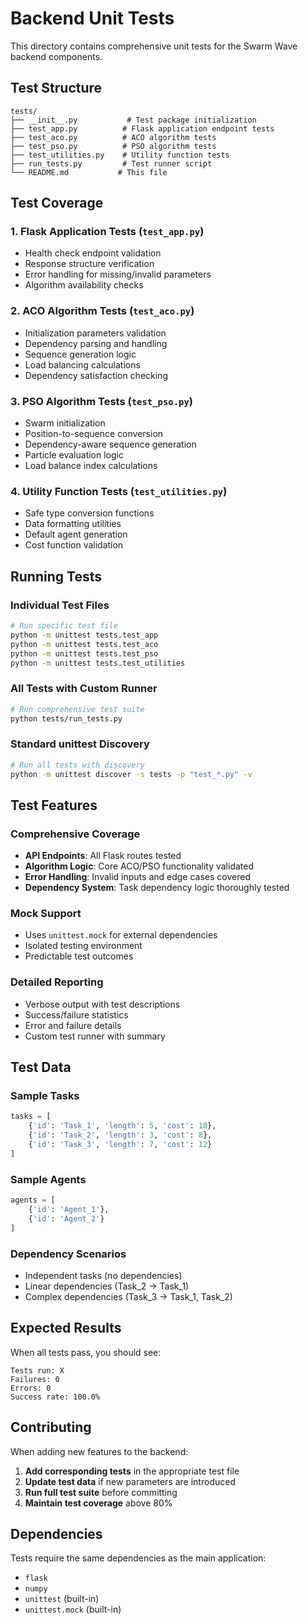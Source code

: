 # Backend Unit Tests

This directory contains comprehensive unit tests for the Swarm Wave backend components.

## Test Structure

```
tests/
├── __init__.py           # Test package initialization
├── test_app.py          # Flask application endpoint tests
├── test_aco.py          # ACO algorithm tests  
├── test_pso.py          # PSO algorithm tests
├── test_utilities.py    # Utility function tests
├── run_tests.py         # Test runner script
└── README.md           # This file
```

## Test Coverage

### 1. Flask Application Tests (`test_app.py`)
- Health check endpoint validation
- Response structure verification
- Error handling for missing/invalid parameters
- Algorithm availability checks

### 2. ACO Algorithm Tests (`test_aco.py`)
- Initialization parameters validation
- Dependency parsing and handling
- Sequence generation logic
- Load balancing calculations
- Dependency satisfaction checking

### 3. PSO Algorithm Tests (`test_pso.py`)
- Swarm initialization
- Position-to-sequence conversion
- Dependency-aware sequence generation
- Particle evaluation logic
- Load balance index calculations

### 4. Utility Function Tests (`test_utilities.py`)
- Safe type conversion functions
- Data formatting utilities
- Default agent generation
- Cost function validation

## Running Tests

### Individual Test Files
```bash
# Run specific test file
python -m unittest tests.test_app
python -m unittest tests.test_aco
python -m unittest tests.test_pso
python -m unittest tests.test_utilities
```

### All Tests with Custom Runner
```bash
# Run comprehensive test suite
python tests/run_tests.py
```

### Standard unittest Discovery
```bash
# Run all tests with discovery
python -m unittest discover -s tests -p "test_*.py" -v
```

## Test Features

### Comprehensive Coverage
- **API Endpoints**: All Flask routes tested
- **Algorithm Logic**: Core ACO/PSO functionality validated
- **Error Handling**: Invalid inputs and edge cases covered
- **Dependency System**: Task dependency logic thoroughly tested

### Mock Support
- Uses `unittest.mock` for external dependencies
- Isolated testing environment
- Predictable test outcomes

### Detailed Reporting
- Verbose output with test descriptions
- Success/failure statistics
- Error and failure details
- Custom test runner with summary

## Test Data

### Sample Tasks
```python
tasks = [
    {'id': 'Task_1', 'length': 5, 'cost': 10},
    {'id': 'Task_2', 'length': 3, 'cost': 8},  
    {'id': 'Task_3', 'length': 7, 'cost': 12}
]
```

### Sample Agents
```python
agents = [
    {'id': 'Agent_1'},
    {'id': 'Agent_2'}
]
```

### Dependency Scenarios
- Independent tasks (no dependencies)
- Linear dependencies (Task_2 → Task_1)
- Complex dependencies (Task_3 → Task_1, Task_2)

## Expected Results

When all tests pass, you should see:
```
Tests run: X
Failures: 0
Errors: 0
Success rate: 100.0%
```

## Contributing

When adding new features to the backend:

1. **Add corresponding tests** in the appropriate test file
2. **Update test data** if new parameters are introduced
3. **Run full test suite** before committing
4. **Maintain test coverage** above 80%

## Dependencies

Tests require the same dependencies as the main application:
- `flask`
- `numpy`
- `unittest` (built-in)
- `unittest.mock` (built-in)
